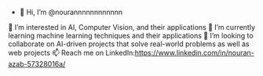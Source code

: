 - 👋 Hi, I’m @nourannnnnnnnnnnn

👀 I’m interested in AI, Computer Vision, and their applications
🌱 I’m currently learning  machine learning techniques and their applications
💞️ I’m looking to collaborate on AI-driven projects that solve real-world problems as well as web projects
📫 Reach me on LinkedIn:https://www.linkedin.com/in/nouran-azab-57328016a/

<!---
nourannnnnnnnnnnn/nourannnnnnnnnnnn is a ✨ special ✨ repository because its `README.md` (this file) appears on your GitHub profile.
You can click the Preview link to take a look at your changes.
--->
